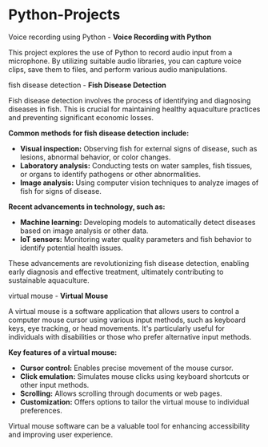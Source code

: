 # Python-Projects

Voice recording using Python - **Voice Recording with Python**

This project explores the use of Python to record audio input from a microphone. By utilizing suitable audio libraries, you can capture voice clips, save them to files, and perform various audio manipulations.



fish disease detection - **Fish Disease Detection**

Fish disease detection involves the process of identifying and diagnosing diseases in fish. This is crucial for maintaining healthy aquaculture practices and preventing significant economic losses. 

**Common methods for fish disease detection include:**

* **Visual inspection:** Observing fish for external signs of disease, such as lesions, abnormal behavior, or color changes.
* **Laboratory analysis:** Conducting tests on water samples, fish tissues, or organs to identify pathogens or other abnormalities.
* **Image analysis:** Using computer vision techniques to analyze images of fish for signs of disease.

**Recent advancements in technology, such as:**

* **Machine learning:** Developing models to automatically detect diseases based on image analysis or other data.
* **IoT sensors:** Monitoring water quality parameters and fish behavior to identify potential health issues.

These advancements are revolutionizing fish disease detection, enabling early diagnosis and effective treatment, ultimately contributing to sustainable aquaculture.



virtual mouse - **Virtual Mouse**

A virtual mouse is a software application that allows users to control a computer mouse cursor using various input methods, such as keyboard keys, eye tracking, or head movements. It's particularly useful for individuals with disabilities or those who prefer alternative input methods. 

**Key features of a virtual mouse:**

* **Cursor control:** Enables precise movement of the mouse cursor.
* **Click emulation:** Simulates mouse clicks using keyboard shortcuts or other input methods.
* **Scrolling:** Allows scrolling through documents or web pages.
* **Customization:** Offers options to tailor the virtual mouse to individual preferences.

Virtual mouse software can be a valuable tool for enhancing accessibility and improving user experience. 


